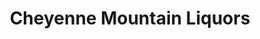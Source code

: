 ---
title: "Cheyenne Mountain Liquors"
url: /colorado-springs/cheyenne-mountain-liquors/
shop: Spirituosen
---
